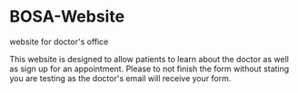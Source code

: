 # BOSA-Website
website for doctor's office

This website is designed to allow patients to learn about the doctor as well as sign up for an appointment. Please to not finish the form without stating you are testing
as the doctor's email will receive your form.
